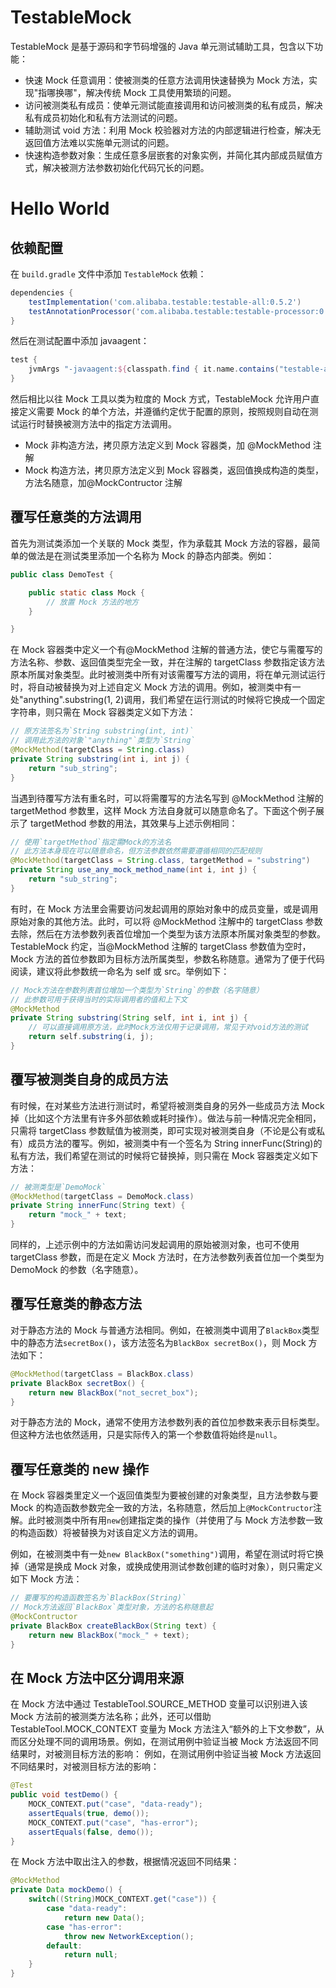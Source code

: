 # TestableMock

TestableMock 是基于源码和字节码增强的 Java 单元测试辅助工具，包含以下功能：

- 快速 Mock 任意调用：使被测类的任意方法调用快速替换为 Mock 方法，实现"指哪换哪"，解决传统 Mock 工具使用繁琐的问题。
- 访问被测类私有成员：使单元测试能直接调用和访问被测类的私有成员，解决私有成员初始化和私有方法测试的问题。
- 辅助测试 void 方法：利用 Mock 校验器对方法的内部逻辑进行检查，解决无返回值方法难以实施单元测试的问题。
- 快速构造参数对象：生成任意多层嵌套的对象实例，并简化其内部成员赋值方式，解决被测方法参数初始化代码冗长的问题。

# Hello World

## 依赖配置

在 `build.gradle` 文件中添加 `TestableMock` 依赖：

```groovy
dependencies {
    testImplementation('com.alibaba.testable:testable-all:0.5.2')
    testAnnotationProcessor('com.alibaba.testable:testable-processor:0.5.2')
}
```

然后在测试配置中添加 javaagent：

```groovy
test {
    jvmArgs "-javaagent:${classpath.find { it.name.contains("testable-agent") }.absolutePath}"
}
```

然后相比以往 Mock 工具以类为粒度的 Mock 方式，TestableMock 允许用户直接定义需要 Mock 的单个方法，并遵循约定优于配置的原则，按照规则自动在测试运行时替换被测方法中的指定方法调用。

- Mock 非构造方法，拷贝原方法定义到 Mock 容器类，加 @MockMethod 注解
- Mock 构造方法，拷贝原方法定义到 Mock 容器类，返回值换成构造的类型，方法名随意，加@MockContructor 注解

## 覆写任意类的方法调用

首先为测试类添加一个关联的 Mock 类型，作为承载其 Mock 方法的容器，最简单的做法是在测试类里添加一个名称为 Mock 的静态内部类。例如：

```java
public class DemoTest {

    public static class Mock {
        // 放置 Mock 方法的地方
    }

}
```

在 Mock 容器类中定义一个有@MockMethod 注解的普通方法，使它与需覆写的方法名称、参数、返回值类型完全一致，并在注解的 targetClass 参数指定该方法原本所属对象类型。此时被测类中所有对该需覆写方法的调用，将在单元测试运行时，将自动被替换为对上述自定义 Mock 方法的调用。例如，被测类中有一处"anything".substring(1, 2)调用，我们希望在运行测试的时候将它换成一个固定字符串，则只需在 Mock 容器类定义如下方法：

```java
// 原方法签名为`String substring(int, int)`
// 调用此方法的对象`"anything"`类型为`String`
@MockMethod(targetClass = String.class)
private String substring(int i, int j) {
    return "sub_string";
}
```

当遇到待覆写方法有重名时，可以将需覆写的方法名写到 @MockMethod 注解的 targetMethod 参数里，这样 Mock 方法自身就可以随意命名了。下面这个例子展示了 targetMethod 参数的用法，其效果与上述示例相同：

```java
// 使用`targetMethod`指定需Mock的方法名
// 此方法本身现在可以随意命名，但方法参数依然需要遵循相同的匹配规则
@MockMethod(targetClass = String.class, targetMethod = "substring")
private String use_any_mock_method_name(int i, int j) {
    return "sub_string";
}
```

有时，在 Mock 方法里会需要访问发起调用的原始对象中的成员变量，或是调用原始对象的其他方法。此时，可以将 @MockMethod 注解中的 targetClass 参数去除，然后在方法参数列表首位增加一个类型为该方法原本所属对象类型的参数。TestableMock 约定，当@MockMethod 注解的 targetClass 参数值为空时，Mock 方法的首位参数即为目标方法所属类型，参数名称随意。通常为了便于代码阅读，建议将此参数统一命名为 self 或 src。举例如下：

```java
// Mock方法在参数列表首位增加一个类型为`String`的参数（名字随意）
// 此参数可用于获得当时的实际调用者的值和上下文
@MockMethod
private String substring(String self, int i, int j) {
    // 可以直接调用原方法，此时Mock方法仅用于记录调用，常见于对void方法的测试
    return self.substring(i, j);
}
```

## 覆写被测类自身的成员方法

有时候，在对某些方法进行测试时，希望将被测类自身的另外一些成员方法 Mock 掉（比如这个方法里有许多外部依赖或耗时操作）。做法与前一种情况完全相同，只需将 targetClass 参数赋值为被测类，即可实现对被测类自身（不论是公有或私有）成员方法的覆写。例如，被测类中有一个签名为 String innerFunc(String)的私有方法，我们希望在测试的时候将它替换掉，则只需在 Mock 容器类定义如下方法：

```java
// 被测类型是`DemoMock`
@MockMethod(targetClass = DemoMock.class)
private String innerFunc(String text) {
    return "mock_" + text;
}
```

同样的，上述示例中的方法如需访问发起调用的原始被测对象，也可不使用 targetClass 参数，而是在定义 Mock 方法时，在方法参数列表首位加一个类型为 DemoMock 的参数（名字随意）。

## 覆写任意类的静态方法

对于静态方法的 Mock 与普通方法相同。例如，在被测类中调用了`BlackBox`类型中的静态方法`secretBox()`，该方法签名为`BlackBox secretBox()`，则 Mock 方法如下：

```java
@MockMethod(targetClass = BlackBox.class)
private BlackBox secretBox() {
    return new BlackBox("not_secret_box");
}
```

对于静态方法的 Mock，通常不使用方法参数列表的首位加参数来表示目标类型。但这种方法也依然适用，只是实际传入的第一个参数值将始终是`null`。

## 覆写任意类的 new 操作

在 Mock 容器类里定义一个返回值类型为要被创建的对象类型，且方法参数与要 Mock 的构造函数参数完全一致的方法，名称随意，然后加上`@MockContructor`注解。此时被测类中所有用`new`创建指定类的操作（并使用了与 Mock 方法参数一致的构造函数）将被替换为对该自定义方法的调用。

例如，在被测类中有一处`new BlackBox("something")`调用，希望在测试时将它换掉（通常是换成 Mock 对象，或换成使用测试参数创建的临时对象），则只需定义如下 Mock 方法：

```java
// 要覆写的构造函数签名为`BlackBox(String)`
// Mock方法返回`BlackBox`类型对象，方法的名称随意起
@MockContructor
private BlackBox createBlackBox(String text) {
    return new BlackBox("mock_" + text);
}
```

## 在 Mock 方法中区分调用来源

在 Mock 方法中通过 TestableTool.SOURCE_METHOD 变量可以识别进入该 Mock 方法前的被测类方法名称；此外，还可以借助 TestableTool.MOCK_CONTEXT 变量为 Mock 方法注入“额外的上下文参数”，从而区分处理不同的调用场景。例如，在测试用例中验证当被 Mock 方法返回不同结果时，对被测目标方法的影响：
例如，在测试用例中验证当被 Mock 方法返回不同结果时，对被测目标方法的影响：

```java
@Test
public void testDemo() {
    MOCK_CONTEXT.put("case", "data-ready");
    assertEquals(true, demo());
    MOCK_CONTEXT.put("case", "has-error");
    assertEquals(false, demo());
}
```

在 Mock 方法中取出注入的参数，根据情况返回不同结果：

```java
@MockMethod
private Data mockDemo() {
    switch((String)MOCK_CONTEXT.get("case")) {
        case "data-ready":
            return new Data();
        case "has-error":
            throw new NetworkException();
        default:
            return null;
    }
}
```
